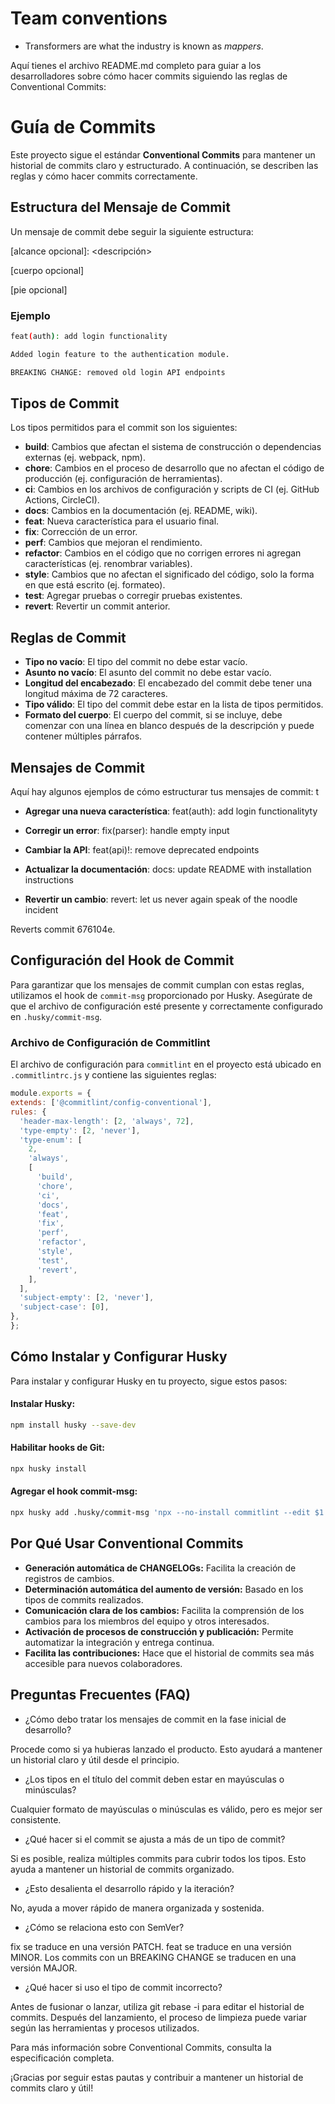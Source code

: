 # Team conventions
- Transformers are what the industry is known as _mappers_.


Aquí tienes el archivo README.md completo para guiar a los desarrolladores sobre cómo hacer commits siguiendo las reglas de Conventional Commits:

# Guía de Commits

Este proyecto sigue el estándar **Conventional Commits** para mantener un historial de commits claro y estructurado. A continuación, se describen las reglas y cómo hacer commits correctamente.

## Estructura del Mensaje de Commit

Un mensaje de commit debe seguir la siguiente estructura:

<tipo>[alcance opcional]: <descripción>

[cuerpo opcional]

[pie opcional]

### Ejemplo
```bash
feat(auth): add login functionality

Added login feature to the authentication module.
```

```bash
BREAKING CHANGE: removed old login API endpoints
```
## Tipos de Commit

Los tipos permitidos para el commit son los siguientes:

- **build**: Cambios que afectan el sistema de construcción o dependencias externas (ej. webpack, npm).
- **chore**: Cambios en el proceso de desarrollo que no afectan el código de producción (ej. configuración de herramientas).
- **ci**: Cambios en los archivos de configuración y scripts de CI (ej. GitHub Actions, CircleCI).
- **docs**: Cambios en la documentación (ej. README, wiki).
- **feat**: Nueva característica para el usuario final.
- **fix**: Corrección de un error.
- **perf**: Cambios que mejoran el rendimiento.
- **refactor**: Cambios en el código que no corrigen errores ni agregan características (ej. renombrar variables).
- **style**: Cambios que no afectan el significado del código, solo la forma en que está escrito (ej. formateo).
- **test**: Agregar pruebas o corregir pruebas existentes.
- **revert**: Revertir un commit anterior.

## Reglas de Commit

- **Tipo no vacío**: El tipo del commit no debe estar vacío.
- **Asunto no vacío**: El asunto del commit no debe estar vacío.
- **Longitud del encabezado**: El encabezado del commit debe tener una longitud máxima de 72 caracteres.
- **Tipo válido**: El tipo del commit debe estar en la lista de tipos permitidos.
- **Formato del cuerpo**: El cuerpo del commit, si se incluye, debe comenzar con una línea en blanco después de la descripción y puede contener múltiples párrafos.

## Mensajes de Commit

Aquí hay algunos ejemplos de cómo estructurar tus mensajes de commit:
t
- **Agregar una nueva característica**:
feat(auth): add login functionalityty

- **Corregir un error**:
fix(parser): handle empty input

- **Cambiar la API**:
feat(api)!: remove deprecated endpoints


- **Actualizar la documentación**:
docs: update README with installation instructions


- **Revertir un cambio**:
revert: let us never again speak of the noodle incident

Reverts commit 676104e.

## Configuración del Hook de Commit

Para garantizar que los mensajes de commit cumplan con estas reglas, utilizamos el hook de `commit-msg` proporcionado por Husky. Asegúrate de que el archivo de configuración esté presente y correctamente configurado en `.husky/commit-msg`.

### Archivo de Configuración de Commitlint

El archivo de configuración para `commitlint` en el proyecto está ubicado en `.commitlintrc.js` y contiene las siguientes reglas:

```js
module.exports = {
extends: ['@commitlint/config-conventional'],
rules: {
  'header-max-length': [2, 'always', 72],
  'type-empty': [2, 'never'],
  'type-enum': [
    2,
    'always',
    [
      'build',
      'chore',
      'ci',
      'docs',
      'feat',
      'fix',
      'perf',
      'refactor',
      'style',
      'test',
      'revert',
    ],
  ],
  'subject-empty': [2, 'never'],
  'subject-case': [0],
},
};
```
## Cómo Instalar y Configurar Husky
Para instalar y configurar Husky en tu proyecto, sigue estos pasos:

#### Instalar Husky:

```bash
npm install husky --save-dev
```

#### Habilitar hooks de Git:

```bash
npx husky install
```

#### Agregar el hook commit-msg:

```bash
npx husky add .husky/commit-msg 'npx --no-install commitlint --edit $1'
```

## Por Qué Usar Conventional Commits

* **Generación automática de CHANGELOGs:** Facilita la creación de registros de cambios.
* **Determinación automática del aumento de versión:** Basado en los tipos de commits realizados.
* **Comunicación clara de los cambios:** Facilita la comprensión de los cambios para los miembros del equipo y otros interesados.
* **Activación de procesos de construcción y publicación:** Permite automatizar la integración y entrega continua.
* **Facilita las contribuciones:** Hace que el historial de commits sea más accesible para nuevos colaboradores.

## Preguntas Frecuentes (FAQ)
* ¿Cómo debo tratar los mensajes de commit en la fase inicial de desarrollo?

Procede como si ya hubieras lanzado el producto. Esto ayudará a mantener un historial claro y útil desde el principio.

* ¿Los tipos en el título del commit deben estar en mayúsculas o minúsculas?

Cualquier formato de mayúsculas o minúsculas es válido, pero es mejor ser consistente.

* ¿Qué hacer si el commit se ajusta a más de un tipo de commit?

Si es posible, realiza múltiples commits para cubrir todos los tipos. Esto ayuda a mantener un historial de commits organizado.

* ¿Esto desalienta el desarrollo rápido y la iteración?

No, ayuda a mover rápido de manera organizada y sostenida.

* ¿Cómo se relaciona esto con SemVer?

fix se traduce en una versión PATCH.
feat se traduce en una versión MINOR.
Los commits con un BREAKING CHANGE se traducen en una versión MAJOR.

* ¿Qué hacer si uso el tipo de commit incorrecto?

Antes de fusionar o lanzar, utiliza git rebase -i para editar el historial de commits. Después del lanzamiento, el proceso de limpieza puede variar según las herramientas y procesos utilizados.

Para más información sobre Conventional Commits, consulta la especificación completa.

¡Gracias por seguir estas pautas y contribuir a mantener un historial de commits claro y útil!
